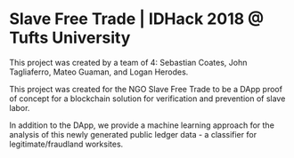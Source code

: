 # Slave Free Trade | IDHack 2018 @ Tufts University

This project was created by a team of 4: Sebastian Coates, John Tagliaferro, Mateo Guaman, and Logan Herodes.

This project was created for the NGO Slave Free Trade to be a DApp proof of concept for a blockchain solution for verification and prevention of slave labor. 

In addition to the DApp, we provide a machine learning approach for the analysis of this newly generated public ledger data - a classifier for legitimate/fraudland worksites.
